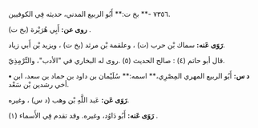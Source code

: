 ٧٣٥٦ -** بخ ت:** أَبُو الربيع المدني، حديثه فِي الكوفيين.

**روى عن:** أَبِي هُرَيْرة (بخ ت) .

**رَوَى عَنه:** سماك بْن حرب (ت) ، وعلقمة بْن مرثد (بخ ت) ، ويزيد بْن أَبي زياد.

قال أبو حاتم (٤) : صالح الحديث (٥) .روى له البخاري في "الأدب"، والتِّرْمِذِيّ.

**• د س:** أَبُو الربيع المهري المِصْرِي،** اسمه:** سُلَيْمان بن داود بن حماد بن سعد، ابن أخي رشدين بْن سَعْد.

**رَوَى عَن:** عَبد اللَّهِ بْن وهب (د س) ، وغيره.

**رَوَى عَنه:** أَبُو دَاوُد، وغيره. وقد تقدم فِي الأَسماء (١) .